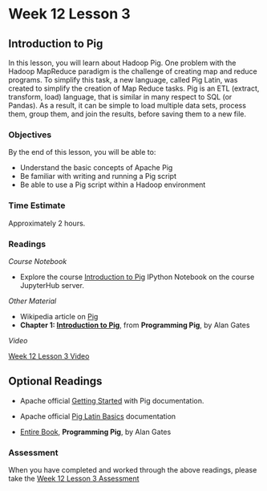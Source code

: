 # Week 12 Lesson 3 #
## Introduction to Pig ##

In this lesson, you will learn about Hadoop Pig. One problem with the Hadoop MapReduce paradigm is the challenge of creating map and reduce programs. To simplify this task, a new language, called Pig Latin, was created to simplify the creation of Map Reduce tasks. Pig is an ETL (extract, transform, load) language, that is similar in many respect to SQL (or Pandas). As a result, it can be simple to load multiple data sets, process them, group them, and join the results, before saving them to a new file.

### Objectives ###

By the end of this lesson, you will be able to:

- Understand the basic concepts of Apache Pig
- Be familiar with writing and running a Pig script
- Be able to use a Pig script within a Hadoop environment

### Time Estimate ###

Approximately 2 hours.

### Readings ####

_Course Notebook_

- Explore the course [Introduction to Pig][l3nb] IPython Notebook on the course JupyterHub server.

_Other Material_

- Wikipedia article on [Pig][wpig]
- **Chapter 1: [Introduction to Pig][pb1]**, from __Programming Pig__, by Alan Gates

_Video_

[Week 12 Lesson 3 Video][lv]

## Optional Readings ##

- Apache official [Getting Started][ags] with Pig documentation.
- Apache official [Pig Latin Basics][aplb] documentation

- [Entire Book][ppi], __Programming Pig__, by Alan Gates

### Assessment ###

When you have completed and worked through the above readings, please take the [Week 12 Lesson 3 Assessment][la]

[l3nb]: ../notebooks/intro2pig.ipynb

[la]: https://learn.illinois.edu/mod/quiz/
[lv]: https://mediaspace.illinois.edu/media/W12l3/1_2rt8533n

[wpig]: https://en.wikipedia.org/wiki/Pig_(programming_tool)

[ags]: http://pig.apache.org/docs/r0.15.0/start.html
[aplb]: http://pig.apache.org/docs/r0.15.0/basic.html

[pb1]: http://chimera.labs.oreilly.com/books/1234000001811/ch01.html
[ppi]: http://chimera.labs.oreilly.com/books/1234000001811/index.html
